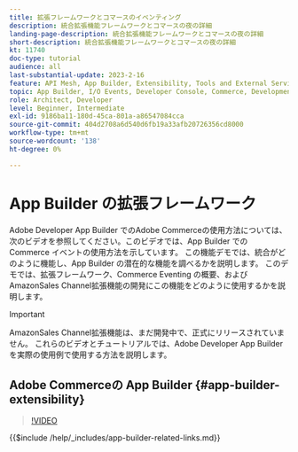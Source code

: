 ```yaml
---
title: 拡張フレームワークとコマースのイベンティング
description: 統合拡張機能フレームワークとコマースの夜の詳細
landing-page-description: 統合拡張機能フレームワークとコマースの夜の詳細
short-description: 統合拡張機能フレームワークとコマースの夜の詳細
kt: 11740
doc-type: tutorial
audience: all
last-substantial-update: 2023-2-16
feature: API Mesh, App Builder, Extensibility, Tools and External Services, Eventing, Backend Development
topic: App Builder, I/O Events, Developer Console, Commerce, Development, Integrations
role: Architect, Developer
level: Beginner, Intermediate
exl-id: 9186ba11-180d-45ca-801a-a86547084cca
source-git-commit: 404d2708a6d540d6fb19a33afb20726356cd8000
workflow-type: tm+mt
source-wordcount: '138'
ht-degree: 0%

---
```


# App Builder の拡張フレームワーク

Adobe Developer App Builder でのAdobe Commerceの使用方法については、次のビデオを参照してください。このビデオでは、App Builder での Commerce イベントの使用方法を示しています。 この機能デモでは、統合がどのように機能し、App Builder の潜在的な機能を調べるかを説明します。 このデモでは、拡張フレームワーク、Commerce Eventing の概要、およびAmazonSales Channel拡張機能の開発にこの機能をどのように使用するかを説明します。

>[!IMPORTANT]
>
>AmazonSales Channel拡張機能は、まだ開発中で、正式にリリースされていません。  これらのビデオとチュートリアルでは、Adobe Developer App Builder を実際の使用例で使用する方法を説明します。

## Adobe Commerceの App Builder {#app-builder-extensibility}

>[!VIDEO](https://video.tv.adobe.com/v/3413328?quality=12&learn=on)

{{$include /help/_includes/app-builder-related-links.md}}
